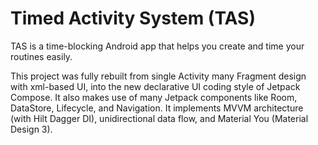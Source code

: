 # Timed Activity System (TAS)

TAS is a time-blocking Android app that helps you create and time your routines easily.

This project was fully rebuilt from single Activity many Fragment design with xml-based UI, into the new declarative UI coding style of Jetpack Compose. It also makes use of many Jetpack components like Room, DataStore, Lifecycle, and Navigation. It implements MVVM architecture (with Hilt Dagger DI), unidirectional data flow, and Material You (Material Design 3).
